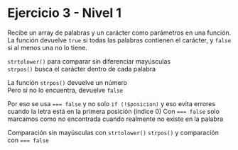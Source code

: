 # Ejercicio 3 - Nivel 1

Recibe un array de palabras y un carácter como parámetros en una función.  
La función devuelve `true` si todas las palabras contienen el carácter, y `false` si al menos una no lo tiene.

`strtolower()` para comparar sin diferenciar mayúsculas  
`strpos()` busca el carácter dentro de cada palabra

La función `strpos()` devuelve un número  
Pero si no lo encuentra, devuelve `false`

Por eso se usa `=== false` y no solo `if (!$posicion)` y eso evita errores cuando la letra está en la primera posición (índice 0) 
Con `=== false` solo marcamos como no encontrada cuando realmente no existe en la palabra

Comparación sin mayúsculas con `strtolower()`
`strpos()` y comparación con `=== false`
